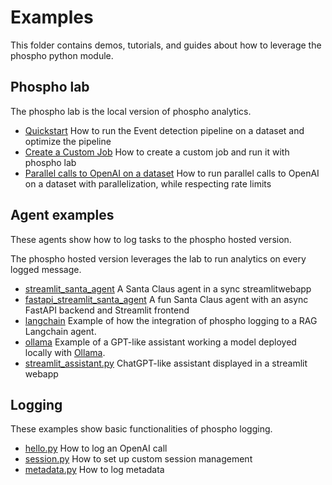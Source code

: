 # Examples

This folder contains demos, tutorials, and guides about how to leverage the phospho python module.

## Phospho lab

The phospho lab is the local version of phospho analytics.

- [Quickstart](./lab/quickstart.ipynb) How to run the Event detection pipeline on a dataset and optimize the pipeline
- [Create a Custom Job](./lab/custom-job.ipynb) How to create a custom job and run it with phospho lab
- [Parallel calls to OpenAI on a dataset](./lab/parallel-calls.ipynb) How to run parallel calls to OpenAI on a dataset with parallelization, while respecting rate limits

## Agent examples

These agents show how to log tasks to the phospho hosted version.

The phospho hosted version leverages the lab to run analytics on every logged message.

- [streamlit_santa_agent](./agents/streamlit_santa_agent) A Santa Claus agent in a sync streamlitwebapp
- [fastapi_streamlit_santa_agent](./agents/fastapi_streamlit_santa_agent) A fun Santa Claus agent with an async FastAPI backend and Streamlit frontend
- [langchain](./agents/langchain) Example of how the integration of phospho logging to a RAG Langchain agent.
- [ollama](./agents/ollama.py) Example of a GPT-like assistant working a model deployed locally with [Ollama](https://ollama.ai).
- [streamlit_assistant.py](./agents/streamlit_assistant.py) ChatGPT-like assistant displayed in a streamlit webapp

## Logging

These examples show basic functionalities of phospho logging.

- [hello.py](./logging/hello.py) How to log an OpenAI call
- [session.py](./logging/session.py) How to set up custom session management
- [metadata.py](./logging/session.py) How to log metadata

